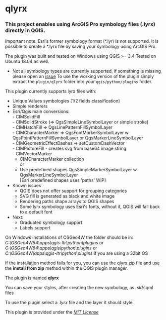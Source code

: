 # qlyrx

### This project enables using ArcGIS Pro symbology files (.lyrx) directly in QGIS.

Important note: Esri’s former symbology format (*.lyr) is not supported. 
It is possible to create a *.lyrx file by saving your symbology using ArcGIS Pro.

The plugin was built and tested on Windows using QGIS >= 3.4 
Tested on Ubuntu 18.04 as well.  

* Not all symbology types are currently supported, if something is missing please open an [issue](https://github.com/arc2qgis/lyrxtoqml/issues)
To use the working version of the plugin simply extract the `plugin/qlyrx` folder into your `qgis/python/plugins` folder.

This plugin currently supports lyrx files with:  
   - Unique Values symbologies (1/2 fields classification)  
   - Simple renderers  
   - Esri/Qgis main conversions:  
    - CIMSolidFill  
    - CIMSolidStroke (=> QgsSimpleLineSymbolLayer or simple stroke)  
    - CIMHatchFill => QgsLinePatternFillSymbolLayer  
    - CIMCharacterMarker => QgsFontMarkerSymbolLayer w QgsPointPatternFillSymbolLayer or QgsMarkerLineSymbolLayer  
    - CIMGeometricEffectDashes => setCustomDashVector  
    - CIMPictureFill - creates svg from base64 image string  
    - CIMVectorMarker  
      - CIMCharacterMarker collection  
					or  
      - Use predefined shapes QgsSimpleMarkerSymbolLayer w QgsMarkerLineSymbolLayer  
				[Esri predefined shapes uses 'paths' WIP]  
- Known issues 
	- QGIS does not offer support for grouping categories
	- SVG fill is generated as black and white image
	- Rendering paths shape arrays to QGIS shapes
	- Some lyrx symbology uses Esri's fonts, without it, QGIS will fall back to a default font
- Next:
	- Graduated symbology support
	- Labels support	
  
On Windows installations of OSGeo4W the folder should be in:  
*C:\OSGeo4W64\apps\qgis-ltr\python\plugins* or  
*C:\OSGeo4W64\apps\qgis\python\plugins* or  
*C:\OSGeo4W\apps\qgis-ltr\python\plugins* if you are using a 32bit OS   
  

If  the installation method fails for you, you can use the [qlyrx.zip](./plugin/qlyrx/qlyrx.zip) file and use the **install from zip** method within the QGIS plugin manager.  
    
The plugin is named **qlyrx**  

You can save your styles, after creating the new symbology, as *.sld/*.qml files

To use the plugin select a *.lyrx* file and the layer it should style.


This plugin is provided under the [*MIT License*](LICENSE)
